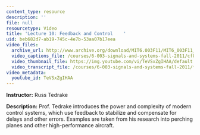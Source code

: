 ```yaml
---
content_type: resource
description: ''
file: null
resourcetype: Video
title: 'Lecture 10: Feedback and Control    '
uid: beb682d7-ab19-745c-4e7b-53aa07b17eea
video_files:
  archive_url: http://www.archive.org/download/MIT6.003F11/MIT6_003F11_lec10_300k.mp4
  video_captions_file: /courses/6-003-signals-and-systems-fall-2011/cf8408c0972e54cf9136afdf7e5003a8_TeVSxZgIHAA.vtt
  video_thumbnail_file: https://img.youtube.com/vi/TeVSxZgIHAA/default.jpg
  video_transcript_file: /courses/6-003-signals-and-systems-fall-2011/fbdac274e8d193bc22c47d1be02e6746_TeVSxZgIHAA.pdf
video_metadata:
  youtube_id: TeVSxZgIHAA
---
```


**Instructor:** Russ Tedrake

**Description:** Prof. Tedrake introduces the power and complexity of modern control systems, which use feedback to stabilize and compensate for delays and other errors. Examples are taken from his research into perching planes and other high-performance aircraft.